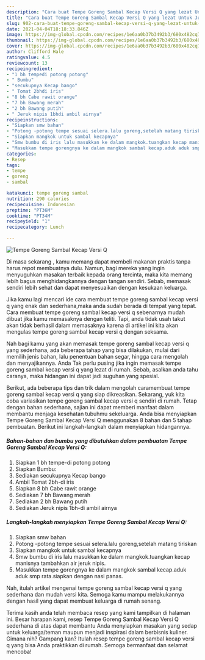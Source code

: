 ```yaml
---
description: "Cara buat Tempe Goreng Sambal Kecap Versi Q yang lezat Untuk Jualan"
title: "Cara buat Tempe Goreng Sambal Kecap Versi Q yang lezat Untuk Jualan"
slug: 902-cara-buat-tempe-goreng-sambal-kecap-versi-q-yang-lezat-untuk-jualan
date: 2021-04-04T18:18:33.846Z
image: https://img-global.cpcdn.com/recipes/1e6aa0b37b3492b3/680x482cq70/tempe-goreng-sambal-kecap-versi-q-foto-resep-utama.jpg
thumbnail: https://img-global.cpcdn.com/recipes/1e6aa0b37b3492b3/680x482cq70/tempe-goreng-sambal-kecap-versi-q-foto-resep-utama.jpg
cover: https://img-global.cpcdn.com/recipes/1e6aa0b37b3492b3/680x482cq70/tempe-goreng-sambal-kecap-versi-q-foto-resep-utama.jpg
author: Clifford Hale
ratingvalue: 4.5
reviewcount: 13
recipeingredient:
- "1 bh tempedi potong potong"
- " Bumbu"
- "secukupnya Kecap bango"
- " Tomat 2bhdi iris"
- "8 bh Cabe rawit orange"
- "7 bh Bawang merah"
- "2 bh Bawang putih"
- " Jeruk nipis 1bhdi ambil airnya"
recipeinstructions:
- "Siapkan smw bahan"
- "Potong -potong tempe sesuai selera.lalu goreng,setelah matang tiriskan"
- "Siapkan mangkok untuk sambal kecapnya"
- "Smw bumbu di iris lalu masukkan ke dalam mangkok.tuangkan kecap manisnya tambahkan air jeruk nipis."
- "Masukkan tempe gorengnya ke dalam mangkok sambal kecap.aduk aduk smp rata.siapkan dengan nasi panas."
categories:
- Resep
tags:
- tempe
- goreng
- sambal

katakunci: tempe goreng sambal 
nutrition: 290 calories
recipecuisine: Indonesian
preptime: "PT36M"
cooktime: "PT34M"
recipeyield: "1"
recipecategory: Lunch

---
```



![Tempe Goreng Sambal Kecap Versi Q](https://img-global.cpcdn.com/recipes/1e6aa0b37b3492b3/680x482cq70/tempe-goreng-sambal-kecap-versi-q-foto-resep-utama.jpg)

Di masa  sekarang , kamu memang dapat membeli makanan praktis tanpa harus repot membuatnya dulu. Namun, bagi mereka yang ingin menyuguhkan masakan terbaik kepada orang tercinta, maka kita memang lebih bagus menghidangkannya dengan tangan sendiri. Sebab, memasak sendiri lebih sehat dan dapat menyesuaikan dengan kesukaan keluarga.

Jika kamu lagi mencari ide cara membuat tempe goreng sambal kecap versi q yang enak dan sederhana,maka anda sudah berada di tempat yang tepat. Cara membuat tempe goreng sambal kecap versi q  sebenarnya mudah dibuat jika kamu memasaknya dengan teliti. Tapi, anda tidak usah takut akan tidak berhasil dalam memasaknya 
karena di artikel ini kita akan mengulas tempe goreng sambal kecap versi q dengan seksama.  



Nah bagi kamu yang akan memasak tempe goreng sambal kecap versi q yang sederhana, ada beberapa tahap yang bisa dilakukan, mulai dari memilih jenis bahan, lalu penentuan bahan segar, hingga cara mengolah dan menyajikannya. Anda Tak perlu pusing jika ingin memasak tempe goreng sambal kecap versi q yang lezat di rumah. Sebab, asalkan anda  tahu caranya, maka hidangan ini dapat jadi suguhan yang spesial.

Berikut, ada beberapa tips dan trik dalam mengolah caramembuat tempe goreng sambal kecap versi q yang siap dikreasikan. Sekarang, yuk kita coba variasikan tempe goreng sambal kecap versi q sendiri di rumah. Tetap dengan bahan sederhana, sajian ini dapat memberi manfaat dalam membantu menjaga kesehatan tubuhmu sekeluarga. Anda bisa menyiapkan Tempe Goreng Sambal Kecap Versi Q menggunakan 8 bahan dan 5 tahap pembuatan. Berikut ini langkah-langkah dalam menyiapkan hidangannya.

<!--inarticleads1-->

##### Bahan-bahan dan bumbu yang dibutuhkan dalam pembuatan Tempe Goreng Sambal Kecap Versi Q:

1. Siapkan 1 bh tempe-di potong potong
1. Siapkan  Bumbu:
1. Sediakan secukupnya Kecap bango
1. Ambil  Tomat 2bh-di iris
1. Siapkan 8 bh Cabe rawit orange
1. Sediakan 7 bh Bawang merah
1. Sediakan 2 bh Bawang putih
1. Sediakan  Jeruk nipis 1bh-di ambil airnya




<!--inarticleads2-->

##### Langkah-langkah menyiapkan Tempe Goreng Sambal Kecap Versi Q:

1. Siapkan smw bahan
1. Potong -potong tempe sesuai selera.lalu goreng,setelah matang tiriskan
1. Siapkan mangkok untuk sambal kecapnya
1. Smw bumbu di iris lalu masukkan ke dalam mangkok.tuangkan kecap manisnya tambahkan air jeruk nipis.
1. Masukkan tempe gorengnya ke dalam mangkok sambal kecap.aduk aduk smp rata.siapkan dengan nasi panas.




Nah, itulah artikel mengenai  tempe goreng sambal kecap versi q  yang sederhana dan mudah versi kita. Semoga kamu mampu melakukannya dengan hasil yang dapat membuat keluarga di rumah senang. 

Terima kasih anda telah membaca resep yang kami tampilkan di halaman ini. Besar harapan kami, resep  Tempe Goreng Sambal Kecap Versi Q sederhana di atas dapat membantu Anda menyiapkan masakan yang sedap untuk keluarga/teman maupun menjadi inspirasi dalam berbisnis kuliner. Gimana nih? Gampang kan? Itulah resep tempe goreng sambal kecap versi q yang bisa Anda praktikkan di rumah. Semoga bermanfaat dan selamat mencoba!

